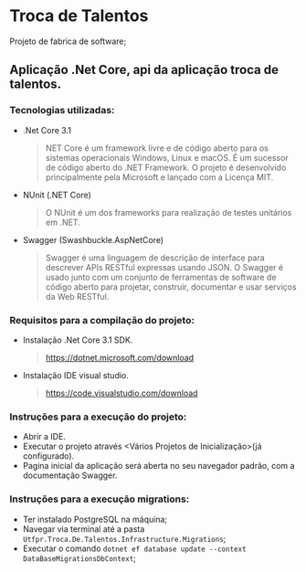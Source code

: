 # Troca de Talentos
 Projeto de fabrica de software;
 
## Aplicação .Net Core, api da aplicação troca de talentos.
 
### Tecnologias utilizadas:
- .Net Core 3.1
    > NET Core é um framework livre e de código aberto para os sistemas operacionais Windows, Linux e macOS. É um sucessor de código aberto do .NET Framework. O projeto é desenvolvido principalmente pela Microsoft e lançado com a Licença MIT.
- NUnit (.NET Core)
    > O NUnit é um dos frameworks para realização de testes unitários em .NET.
- Swagger (Swashbuckle.AspNetCore)
    > Swagger é uma linguagem de descrição de interface para descrever APIs RESTful expressas usando JSON. O Swagger é usado junto com um conjunto de ferramentas de software de código aberto para projetar, construir, documentar e usar serviços da Web RESTful.

### Requisitos para a compilação do projeto:
- Instalação .Net Core 3.1 SDK.
    > https://dotnet.microsoft.com/download 
- Instalação IDE visual studio.
    > https://code.visualstudio.com/download

### Instruções para a execução do projeto:
- Abrir a IDE.
- Executar o projeto através <Vários Projetos de Inicialização>(já configurado).
- Pagina inicial da aplicação será aberta no seu navegador padrão, com a documentação Swagger.

### Instruções para a execução migrations:
- Ter instalado PostgreSQL na máquina;
- Navegar via terminal até a pasta `Utfpr.Troca.De.Talentos.Infrastructure.Migrations`;
- Executar o comando `dotnet ef database update --context DataBaseMigrationsDbContext`;

